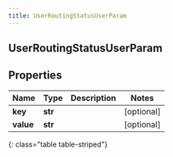 ```yaml
---
title: UserRoutingStatusUserParam
---
```

## UserRoutingStatusUserParam

## Properties

|Name | Type | Description | Notes|
|------------ | ------------- | ------------- | -------------|
| **key** | **str** |  | [optional] |
| **value** | **str** |  | [optional] |
{: class="table table-striped"}


